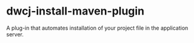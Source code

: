 # dwcj-install-maven-plugin
A plug-in that automates installation of your project file in the application server.
